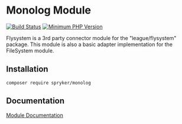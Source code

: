 # Monolog Module
[![Build Status](https://travis-ci.org/spryker/monolog.svg)](https://travis-ci.org/spryker/monolog)
[![Minimum PHP Version](https://img.shields.io/badge/php-%3E%3D%207.2-8892BF.svg)](https://php.net/)

Flysystem is a 3rd party connector module for the "league/flysystem" package. This module is also a basic adapter implementation for the FileSystem module.

## Installation

```
composer require spryker/monolog
```

## Documentation

[Module Documentation](https://academy.spryker.com/developing_with_spryker/module_guide/modules.html)

